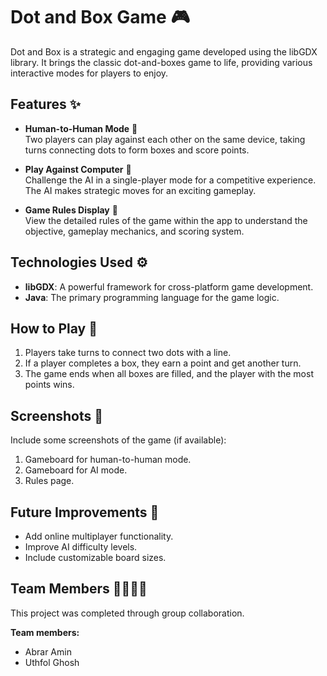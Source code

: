 # Dot and Box Game 🎮

Dot and Box is a strategic and engaging game developed using the libGDX library. It brings the classic dot-and-boxes game to life, providing various interactive modes for players to enjoy.

## Features ✨

- **Human-to-Human Mode** 👥  
  Two players can play against each other on the same device, taking turns connecting dots to form boxes and score points.

- **Play Against Computer** 🤖  
  Challenge the AI in a single-player mode for a competitive experience. The AI makes strategic moves for an exciting gameplay.

- **Game Rules Display** 📜  
  View the detailed rules of the game within the app to understand the objective, gameplay mechanics, and scoring system.

## Technologies Used ⚙️

- **libGDX**: A powerful framework for cross-platform game development.
- **Java**: The primary programming language for the game logic.

## How to Play 🎲

1. Players take turns to connect two dots with a line.
2. If a player completes a box, they earn a point and get another turn.
3. The game ends when all boxes are filled, and the player with the most points wins.

## Screenshots 📸

Include some screenshots of the game (if available):

1. Gameboard for human-to-human mode.
2. Gameboard for AI mode.
3. Rules page.

## Future Improvements 🚀

- Add online multiplayer functionality.
- Improve AI difficulty levels.
- Include customizable board sizes.

## Team Members 👨‍💻👩‍💻

This project was completed through group collaboration.

**Team members:**  
- Abrar Amin  
- Uthfol Ghosh

